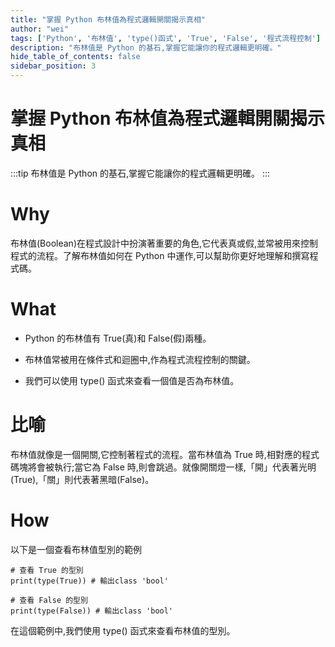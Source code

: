 ```yaml
---
title: "掌握 Python 布林值為程式邏輯開關揭示真相"
author: "wei"
tags: ['Python', '布林值', 'type()函式', 'True', 'False', '程式流程控制']
description: "布林值是 Python 的基石,掌握它能讓你的程式邏輯更明確。"
hide_table_of_contents: false
sidebar_position: 3
---
```


# 掌握 Python 布林值為程式邏輯開關揭示真相

:::tip
布林值是 Python 的基石,掌握它能讓你的程式邏輯更明確。
:::

# Why

布林值(Boolean)在程式設計中扮演著重要的角色,它代表真或假,並常被用來控制程式的流程。了解布林值如何在 Python 中運作,可以幫助你更好地理解和撰寫程式碼。

# What

- Python 的布林值有 True(真)和 False(假)兩種。

- 布林值常被用在條件式和迴圈中,作為程式流程控制的關鍵。

- 我們可以使用 type() 函式來查看一個值是否為布林值。

# 比喻

布林值就像是一個開關,它控制著程式的流程。當布林值為 True 時,相對應的程式碼塊將會被執行;當它為 False 時,則會跳過。就像開關燈一樣,「開」代表著光明(True),「關」則代表著黑暗(False)。

# How

以下是一個查看布林值型別的範例

```
# 查看 True 的型別
print(type(True)) # 輸出class 'bool'

# 查看 False 的型別
print(type(False)) # 輸出class 'bool'
```

在這個範例中,我們使用 type() 函式來查看布林值的型別。

